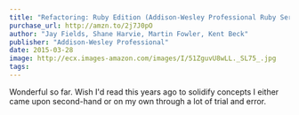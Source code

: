 ```yaml
---
title: "Refactoring: Ruby Edition (Addison-Wesley Professional Ruby Series)"
purchase_url: http://amzn.to/2j7J0pO
author: "Jay Fields, Shane Harvie, Martin Fowler, Kent Beck"
publisher: "Addison-Wesley Professional"
date: 2015-03-28
image: http://ecx.images-amazon.com/images/I/51ZguvU8wLL._SL75_.jpg
tags:
---
```


Wonderful so far. Wish I'd read this years ago to solidify concepts I either
came upon second-hand or on my own through a lot of trial and error.
